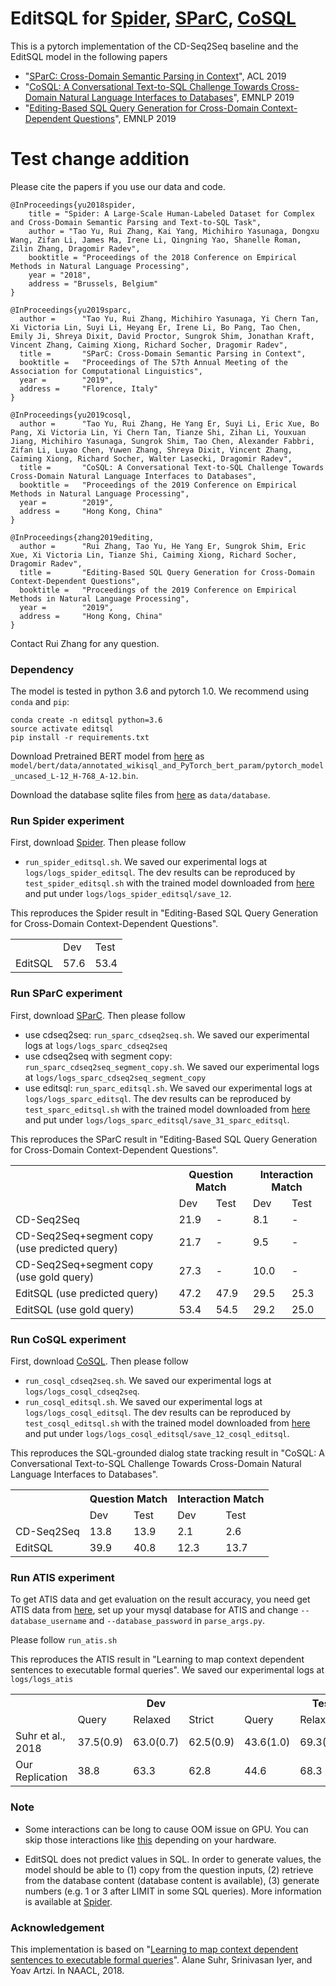 # EditSQL for [Spider](https://yale-lily.github.io/spider), [SParC](https://yale-lily.github.io/sparc), [CoSQL](https://yale-lily.github.io/cosql)

This is a pytorch implementation of the CD-Seq2Seq baseline and the EditSQL model in the following papers
- "[SParC: Cross-Domain Semantic Parsing in Context](https://arxiv.org/abs/1906.02285)", ACL 2019
- "[CoSQL: A Conversational Text-to-SQL Challenge Towards Cross-Domain Natural Language Interfaces to Databases](https://arxiv.org/pdf/1909.05378.pdf)", EMNLP 2019
- "[Editing-Based SQL Query Generation for Cross-Domain Context-Dependent Questions](https://arxiv.org/pdf/1909.00786.pdf)", EMNLP 2019
# Test change addition
Please cite the papers if you use our data and code.
```
@InProceedings{yu2018spider,
    title = "Spider: A Large-Scale Human-Labeled Dataset for Complex and Cross-Domain Semantic Parsing and Text-to-SQL Task",
    author = "Tao Yu, Rui Zhang, Kai Yang, Michihiro Yasunaga, Dongxu Wang, Zifan Li, James Ma, Irene Li, Qingning Yao, Shanelle Roman, Zilin Zhang, Dragomir Radev",
    booktitle = "Proceedings of the 2018 Conference on Empirical Methods in Natural Language Processing",
    year = "2018",
    address = "Brussels, Belgium"
}

@InProceedings{yu2019sparc,
  author =      "Tao Yu, Rui Zhang, Michihiro Yasunaga, Yi Chern Tan, Xi Victoria Lin, Suyi Li, Heyang Er, Irene Li, Bo Pang, Tao Chen, Emily Ji, Shreya Dixit, David Proctor, Sungrok Shim, Jonathan Kraft, Vincent Zhang, Caiming Xiong, Richard Socher, Dragomir Radev",
  title =       "SParC: Cross-Domain Semantic Parsing in Context",
  booktitle =   "Proceedings of The 57th Annual Meeting of the Association for Computational Linguistics",
  year =        "2019",
  address =     "Florence, Italy"
}

@InProceedings{yu2019cosql,
  author =      "Tao Yu, Rui Zhang, He Yang Er, Suyi Li, Eric Xue, Bo Pang, Xi Victoria Lin, Yi Chern Tan, Tianze Shi, Zihan Li, Youxuan Jiang, Michihiro Yasunaga, Sungrok Shim, Tao Chen, Alexander Fabbri, Zifan Li, Luyao Chen, Yuwen Zhang, Shreya Dixit, Vincent Zhang, Caiming Xiong, Richard Socher, Walter Lasecki, Dragomir Radev",
  title =       "CoSQL: A Conversational Text-to-SQL Challenge Towards Cross-Domain Natural Language Interfaces to Databases",
  booktitle =   "Proceedings of the 2019 Conference on Empirical Methods in Natural Language Processing",
  year =        "2019",
  address =     "Hong Kong, China"
}

@InProceedings{zhang2019editing,
  author =      "Rui Zhang, Tao Yu, He Yang Er, Sungrok Shim, Eric Xue, Xi Victoria Lin, Tianze Shi, Caiming Xiong, Richard Socher, Dragomir Radev",
  title =       "Editing-Based SQL Query Generation for Cross-Domain Context-Dependent Questions",
  booktitle =   "Proceedings of the 2019 Conference on Empirical Methods in Natural Language Processing",
  year =        "2019",
  address =     "Hong Kong, China"
}
```

Contact Rui Zhang for any question.

### Dependency

The model is tested in python 3.6 and pytorch 1.0. We recommend using `conda` and `pip`:

```
conda create -n editsql python=3.6
source activate editsql
pip install -r requirements.txt
```

Download Pretrained BERT model from [here](https://drive.google.com/file/d/1f_LEWVgrtZLRuoiExJa5fNzTS8-WcAX9/view?usp=sharing) as `model/bert/data/annotated_wikisql_and_PyTorch_bert_param/pytorch_model_uncased_L-12_H-768_A-12.bin`.

Download the database sqlite files from [here](https://drive.google.com/file/d/1a828mkHcgyQCBgVla0jGxKJ58aV8RsYK/view?usp=sharing) as `data/database`.

### Run Spider experiment
First, download [Spider](https://yale-lily.github.io/spider). Then please follow

- `run_spider_editsql.sh`. We saved our experimental logs at `logs/logs_spider_editsql`. The dev results can be reproduced by `test_spider_editsql.sh` with the trained model downloaded from [here](https://drive.google.com/file/d/1KwXIdJBYKG0-PzCi1GvvSnUxJzxNq_CL/view?usp=sharing) and put under `logs/logs_spider_editsql/save_12`.

This reproduces the Spider result in "Editing-Based SQL Query Generation for Cross-Domain Context-Dependent Questions".

<table>
  <tr>
    <td></td>
    <td>Dev</td>
    <td>Test</td>
  </tr>
  <tr>
    <td>EditSQL</td>
    <td>57.6</td>
    <td>53.4</td>
  </tr>
</table>

### Run SParC experiment

First, download [SParC](https://yale-lily.github.io/sparc). Then please follow

- use cdseq2seq: `run_sparc_cdseq2seq.sh`. We saved our experimental logs at `logs/logs_sparc_cdseq2seq`
- use cdseq2seq with segment copy:  `run_sparc_cdseq2seq_segment_copy.sh`. We saved our experimental logs at `logs/logs_sparc_cdseq2seq_segment_copy`
- use editsql: `run_sparc_editsql.sh`. We saved our experimental logs at `logs/logs_sparc_editsql`. The dev results can be reproduced by `test_sparc_editsql.sh` with the trained model downloaded from [here](https://drive.google.com/file/d/1MRN3_mklw8biUphFxmD7OXJ57yS-FkJP/view?usp=sharing) and put under `logs/logs_sparc_editsql/save_31_sparc_editsql`.

This reproduces the SParC result in "Editing-Based SQL Query Generation for Cross-Domain Context-Dependent Questions".

<table>
  <tr>
    <th></th>
    <th colspan="2">Question Match</th>
    <th colspan="2">Interaction Match</th>
  </tr>
  <tr>
    <td></td>
    <td>Dev</td>
    <td>Test</td>
    <td>Dev</td>
    <td>Test</td>
  </tr>
  <tr>
    <td>CD-Seq2Seq</td>
    <td>21.9</td>
    <td>-</td>
    <td>8.1</td>
    <td>-</td>
  </tr>
  <tr>
    <td>CD-Seq2Seq+segment copy (use predicted query)</td>
    <td>21.7</td>
    <td>-</td>
    <td>9.5</td>
    <td>-</td>
  </tr>
  <tr>
    <td>CD-Seq2Seq+segment copy (use gold query)</td>
    <td>27.3</td>
    <td>-</td>
    <td>10.0</td>
    <td>-</td>
  </tr>
  <tr>
    <td>EditSQL (use predicted query)</td>
    <td>47.2</td>
    <td>47.9</td>
    <td>29.5</td>
    <td>25.3</td>
  </tr>
  <tr>
    <td>EditSQL (use gold query)</td>
    <td>53.4</td>
    <td>54.5</td>
    <td>29.2</td>
    <td>25.0</td>
  </tr>
</table>

### Run CoSQL experiment

First, download [CoSQL](https://yale-lily.github.io/cosql). Then please follow

- `run_cosql_cdseq2seq.sh`. We saved our experimental logs at `logs/logs_cosql_cdseq2seq`.
- `run_cosql_editsql.sh`. We saved our experimental logs at `logs/logs_cosql_editsql`. The dev results can be reproduced by `test_cosql_editsql.sh` with the trained model downloaded from [here](https://drive.google.com/file/d/1ggf05rLVUpqamkEFbhu2CX35-PTGpFx4/view?usp=sharing) and put under `logs/logs_cosql_editsql/save_12_cosql_editsql`.

This reproduces the SQL-grounded dialog state tracking result in "CoSQL: A Conversational Text-to-SQL Challenge Towards Cross-Domain Natural Language Interfaces to Databases".

<table>
  <tr>
    <th></th>
    <th colspan="2">Question Match</th>
    <th colspan="2">Interaction Match</th>
  </tr>
  <tr>
    <td></td>
    <td>Dev</td>
    <td>Test</td>
    <td>Dev</td>
    <td>Test</td>
  </tr>
  <tr>
    <td>CD-Seq2Seq</td>
    <td>13.8</td>
    <td>13.9</td>
    <td>2.1</td>
    <td>2.6</td>
  </tr>
  <tr>
    <td>EditSQL</td>
    <td>39.9</td>
    <td>40.8</td>
    <td>12.3</td>
    <td>13.7</td>
  </tr>
</table>

### Run ATIS experiment

To get ATIS data and get evaluation on the result accuracy, you need get ATIS data from [here](https://github.com/lil-lab/atis), set up your mysql database for ATIS and change `--database_username` and `--database_password` in `parse_args.py`.

Please follow `run_atis.sh`

This reproduces the ATIS result in "Learning to map context dependent sentences to executable formal queries".
We saved our experimental logs at `logs/logs_atis`

<table>
  <tr>
    <th></th>
    <th colspan="3">Dev</th>
    <th colspan="3">Test</th>
  </tr>
  <tr>
    <td></td>
    <td>Query</td>
    <td>Relaxed</td>
    <td>Strict</td>
    <td>Query</td>
    <td>Relaxed</td>
    <td>Strict</td>
  </tr>
  <tr>
    <td>Suhr et al., 2018</td>
    <td>37.5(0.9)</td>
    <td>63.0(0.7)</td>
    <td>62.5(0.9)</td>
    <td>43.6(1.0)</td>
    <td>69.3(0.8)</td>
    <td>69.2(0.8)</td>
  </tr>
  <tr>
    <td>Our Replication</td>
    <td>38.8</td>
    <td>63.3</td>
    <td>62.8</td>
    <td>44.6</td>
    <td>68.3</td>
    <td>68.2</td>
  </tr>
</table>

### Note

- Some interactions can be long to cause OOM issue on GPU. You can skip those interactions like [this](https://github.com/ryanzhumich/editsql/blob/master/model_util.py#L189) depending on your hardware.

- EditSQL does not predict values in SQL. In order to generate values, the model should be able to (1) copy from the question inputs, (2) retrieve from the database content (database content is available), (3) generate numbers (e.g. 1 or 3 after LIMIT in some SQL queries). More information is available at [Spider](https://yale-lily.github.io/spider).

### Acknowledgement

This implementation is based on "[Learning to map context dependent sentences to executable formal queries](https://github.com/lil-lab/atis)". Alane Suhr, Srinivasan Iyer, and Yoav Artzi. In NAACL, 2018.
